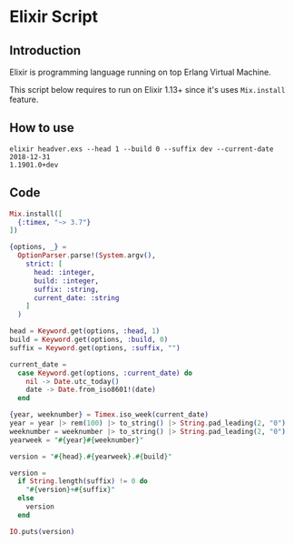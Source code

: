 # Elixir Script 

## Introduction 

Elixir is programming language running on top Erlang Virtual Machine.

This script below requires to run on Elixir 1.13+ since it's uses `Mix.install` feature.

## How to use 

```
elixir headver.exs --head 1 --build 0 --suffix dev --current-date 2018-12-31
1.1901.0+dev
```

## Code

```elixir
Mix.install([
  {:timex, "~> 3.7"}
])

{options, _} =
  OptionParser.parse!(System.argv(),
    strict: [
      head: :integer,
      build: :integer,
      suffix: :string,
      current_date: :string
    ]
  )

head = Keyword.get(options, :head, 1)
build = Keyword.get(options, :build, 0)
suffix = Keyword.get(options, :suffix, "")

current_date =
  case Keyword.get(options, :current_date) do
    nil -> Date.utc_today()
    date -> Date.from_iso8601!(date)
  end

{year, weeknumber} = Timex.iso_week(current_date)
year = year |> rem(100) |> to_string() |> String.pad_leading(2, "0")
weeknumber = weeknumber |> to_string() |> String.pad_leading(2, "0")
yearweek = "#{year}#{weeknumber}"

version = "#{head}.#{yearweek}.#{build}"

version =
  if String.length(suffix) != 0 do
    "#{version}+#{suffix}"
  else
    version
  end

IO.puts(version)
```
